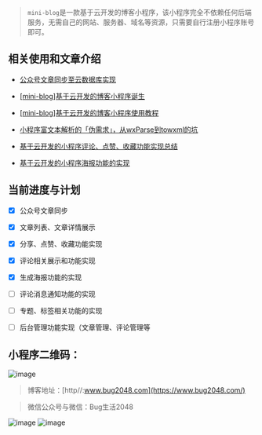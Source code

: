 > `mini-blog`是一款基于云开发的博客小程序，该小程序完全不依赖任何后端服务，无需自己的网站、服务器、域名等资源，只需要自行注册小程序账号即可。

## 相关使用和文章介绍

- [公众号文章同步至云数据库实现](https://www.bug2048.com/wechat20190421/)

- [[mini-blog]基于云开发的博客小程序诞生](https://www.bug2048.com/wechat20190429/)

- [[mini-blog]基于云开发的博客小程序使用教程](https://www.bug2048.com/wechat20190505/)

- [小程序富文本解析的「伪需求」，从wxParse到towxml的坑](https://www.bug2048.com/wechat20190507/)

- [基于云开发的小程序评论、点赞、收藏功能实现总结](https://www.bug2048.com/wechat20190511/)

- [基于云开发的小程序海报功能的实现](https://www.bug2048.com/wechat20190512/)

## 当前进度与计划

- [x]  公众号文章同步
- [x]  文章列表、文章详情展示
- [x]  分享、点赞、收藏功能实现
- [x]  评论相关展示和功能实现
- [x]  生成海报功能的实现
- [ ]  评论消息通知功能的实现
- [ ]  专题、标签相关功能的实现
- [ ]  后台管理功能实现（文章管理、评论管理等


## 小程序二维码：
![image](http://image.bug2048.com/gh_660886427113_344.jpg)


> 博客地址：[http//:www.bug2048.com](https://www.bug2048.com/) 

> 微信公众号与微信：Bug生活2048

![image](https://www.bug2048.com//content/images/2018/02/qrcode_for_gh_cac1ef8c9733_258.jpg)  ![image](http://image.bug2048.com/WechatIMG2.jpeg?imageView2/1/w/200/h/200/q/100)

